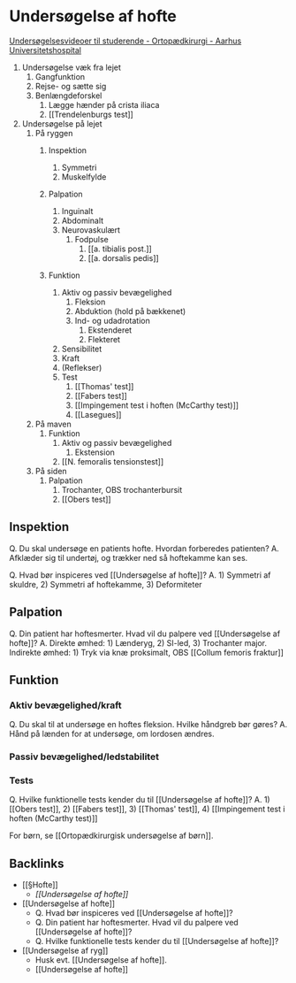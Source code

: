 # Undersøgelse af hofte
[Undersøgelsesvideoer til studerende - Ortopædkirurgi - Aarhus Universitetshospital](https://www.auh.dk/afdelinger/ortopadkirurgi/til-fagfolk/undersogelsesvideoer)

1. Undersøgelse væk fra lejet
	1. Gangfunktion
	2. Rejse- og sætte sig
	3. Benlængdeforskel
		1. Lægge hænder på crista iliaca
		2. [[Trendelenburgs test]]
2. Undersøgelse på lejet
	1. På ryggen
		1. Inspektion
			1. Symmetri
			2. Muskelfylde
		2. Palpation
			1. Inguinalt
			2. Abdominalt
			3. Neurovaskulært
				1. Fodpulse
					1. [[a. tibialis post.]]
					2. [[a. dorsalis pedis]]

		3. Funktion
			1. Aktiv og passiv bevægelighed
				1. Fleksion
				2. Abduktion (hold på bækkenet)
				3. Ind- og udadrotation
					1. Ekstenderet
					2. Flekteret
			2. Sensibilitet
			3. Kraft
			4. (Reflekser)
			5. Test
				1. [[Thomas' test]]
				2. [[Fabers test]]
				3. [[Impingement test i hoften (McCarthy test)]]
				4. [[Lasegues]]
	1. På maven
		1. Funktion
			1. Aktiv og passiv bevægelighed
				1. Ekstension
			2. [[N. femoralis tensionstest]]
	2. På siden
		1. Palpation 
			1. Trochanter, OBS trochanterbursit
			2. [[Obers test]]

## Inspektion
Q. Du skal undersøge en patients hofte. Hvordan forberedes patienten?
A. Afklæder sig til undertøj, og trækker ned så hoftekamme kan ses.

Q. Hvad bør inspiceres ved [[Undersøgelse af hofte]]?
A. 1) Symmetri af skuldre, 2) Symmetri af hoftekamme, 3) Deformiteter

## Palpation
Q. Din patient har hoftesmerter. Hvad vil du palpere ved [[Undersøgelse af hofte]]?
A. Direkte ømhed: 1) Lænderyg, 2) SI-led, 3) Trochanter major. Indirekte ømhed: 1) Tryk via knæ proksimalt, OBS [[Collum femoris fraktur]]

## Funktion
### Aktiv bevægelighed/kraft
Q. Du skal til at undersøge en hoftes fleksion. Hvilke håndgreb bør gøres?
A. Hånd på lænden for at undersøge, om lordosen ændres.

### Passiv bevægelighed/ledstabilitet

### Tests
Q. Hvilke funktionelle tests kender du til [[Undersøgelse af hofte]]?
A. 1) [[Obers test]], 2) [[Fabers test]], 3) [[Thomas' test]], 4) [[Impingement test i hoften (McCarthy test)]]

For børn, se [[Ortopædkirurgisk undersøgelse af børn]].

## Backlinks
* [[§Hofte]]
	* *[[Undersøgelse af hofte]]*
* [[Undersøgelse af hofte]]
	* Q. Hvad bør inspiceres ved [[Undersøgelse af hofte]]?
	* Q. Din patient har hoftesmerter. Hvad vil du palpere ved [[Undersøgelse af hofte]]?
	* Q. Hvilke funktionelle tests kender du til [[Undersøgelse af hofte]]?
* [[Undersøgelse af ryg]]
	* Husk evt. [[Undersøgelse af hofte]].
	* [[Undersøgelse af hofte]]

<!-- #anki/tag/med/Orto #anki/deck/Medicine #anki/tag/med/GP -->

<!-- {BearID:B0694BB3-F33D-45FA-9B87-F428288CEFD3-4231-000017C9DECF0D66} -->
